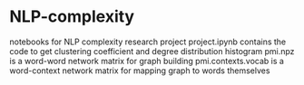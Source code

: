 # NLP-complexity
notebooks for NLP complexity research project
project.ipynb contains the code to get clustering coefficient and degree distribution histogram
pmi.npz is a word-word network matrix for graph building
pmi.contexts.vocab is a word-context network matrix for mapping graph to words themselves
